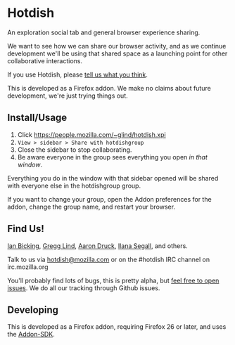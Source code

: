 Hotdish
=======

An exploration social tab and general browser experience sharing.

We want to see how we can share our browser activity, and as we continue development we'll be using that shared space as a launching point for other collaborative interactions.

If you use Hotdish, please [tell us what you think](hotdish@mozilla.com).

This is developed as a Firefox addon.  We make no claims about future development, we're just trying things out.


Install/Usage
-------------

1. Click https://people.mozilla.com/~glind/hotdish.xpi
2. `View > sidebar > Share with hotdishgroup`
3. Close the sidebar to stop collaborating.
4. Be aware everyone in the group sees everything you open *in that window*.

Everything you do in the window with that sidebar opened will be shared with everyone else in the hotdishgroup group.

If you want to change your group, open the Addon preferences for the addon, change the group name, and restart your browser.


Find Us!
---------

[Ian Bicking](http://www.ianbicking.org), [Gregg Lind](http://writeonly.wordpress.com/), [Aaron Druck](https://twitter.com/adruck), [Ilana Segall](https://twitter.com/Sandwichface17), and others.

Talk to us via hotdish@mozilla.com or on the #hotdish IRC channel on irc.mozilla.org

You'll probably find lots of bugs, this is pretty alpha, but [feel free to open issues](https://github.com/mozilla/hotdish/issues/new). We do all our tracking through Github issues.


Developing
----------

This is developed as a Firefox addon, requiring Firefox 26 or later, and uses the [Addon-SDK](https://addons.mozilla.org/en-US/developers/docs/sdk/latest/).
